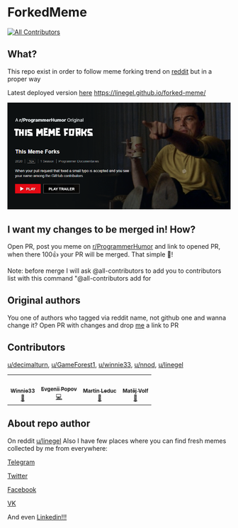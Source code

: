# ForkedMeme
<!-- ALL-CONTRIBUTORS-BADGE:START - Do not remove or modify this section -->
[![All Contributors](https://img.shields.io/badge/all_contributors-4-orange.svg?style=flat-square)](#contributors)
<!-- ALL-CONTRIBUTORS-BADGE:END -->
## What?
This repo exist in order to follow meme forking trend on [reddit](https://www.reddit.com/r/ProgrammerHumor) but in a proper way

Latest deployed version [here](https://linegel.github.io/forked-meme/) https://linegel.github.io/forked-meme/

![Artwork made by u/nnod](/nnod.png)

## I want my changes to be merged in! How?
Open PR, post you meme on [r/ProgrammerHumor](https://www.reddit.com/r/ProgrammerHumor) and link to opened PR, when there 100👍 your PR will be merged. That simple 💫!

Note: before merge I will ask @all-contributors to add you to contributors list with this command "@all-contributors add <username> for <contributions>
 
 ## Original authors
 You one of authors who tagged via reddit name, not github one and wanna change it? Open PR with changes and drop [me](https://www.reddit.com/user/linegel) a link to PR

## Contributors
[u/decimalturn](https://www.reddit.com/u/decimalturn), [u/GameForest1](https://www.reddit.com/u/GameForest1), [u/winnie33](https://www.reddit.com/u/winnie33), [u/nnod](https://www.reddit.com/u/nnod), [u/linegel](https://www.reddit.com/u/linegel)

<!-- ALL-CONTRIBUTORS-LIST:START - Do not remove or modify this section -->
<!-- prettier-ignore-start -->
<!-- markdownlint-disable -->
<table>
  <tr>
    <td align="center"><a href="https://github.com/winnie334"><img src="https://avatars0.githubusercontent.com/u/24432799?v=4" width="100px;" alt=""/><br /><sub><b>Winnie33</b></sub></a><br /><a href="https://github.com/linegel/forked-meme/issues?q=author%3Awinnie334" title="Bug reports">🐛</a></td>
    <td align="center"><a href="https://github.com/linegel"><img src="https://avatars0.githubusercontent.com/u/1746296?v=4" width="100px;" alt=""/><br /><sub><b>Evgenii Popov</b></sub></a><br /><a href="https://github.com/linegel/forked-meme/commits?author=linegel" title="Code">💻</a></td>
    <td align="center"><a href="https://github.com/DecimalTurn"><img src="https://avatars2.githubusercontent.com/u/31558169?v=4" width="100px;" alt=""/><br /><sub><b>Martin Leduc</b></sub></a><br /><a href="https://github.com/linegel/forked-meme/commits?author=DecimalTurn" title="Documentation">📖</a></td>
    <td align="center"><a href="https://mvolfik.github.io"><img src="https://avatars3.githubusercontent.com/u/31281386?v=4" width="100px;" alt=""/><br /><sub><b>Matěj Volf</b></sub></a><br /><a href="https://github.com/linegel/forked-meme/commits?author=mvolfik" title="Documentation">📖</a></td>
  </tr>
</table>

<!-- markdownlint-enable -->
<!-- prettier-ignore-end -->
<!-- ALL-CONTRIBUTORS-LIST:END -->
 ## About repo author
 On reddit [u/linegel](https://www.reddit.com/u/linegel)
 Also I have few places where you can find fresh memes collected by me from everywhere:
 
 [Telegram](https://t.me/dev_meme)

 [Twitter](https://twitter.com/devs_memes)

 [Facebook](https://www.facebook.com/devm3m3)

 [VK](https://vk.com/dev_meme)

And even [Linkedin!!!](https://www.linkedin.com/company/dev-meme)
